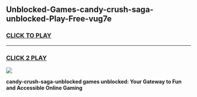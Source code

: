 
## Unblocked-Games-candy-crush-saga-unblocked-Play-Free-vug7e
<h3>
<a href="https://premium76.site?title=candy-crush-saga-unblocked&ref=23A">CLICK TO PLAY</a></h3>
<hr>

<h3>
<a href="https://premium76.site?title=candy-crush-saga-unblocked&ref=23A">CLICK 2 PLAY</a>
  
</h3>

<a href="https://premium76.site?title=candy-crush-saga-unblocked&ref=23A"><img src="https://clearcache.store/games.png"></a>


**candy-crush-saga-unblocked games unblocked: Your Gateway to Fun and Accessible Online Gaming**
